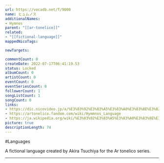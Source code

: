 ```yaml
---
url: https://vocadb.net/T/9000
name: ヒュムノス
additionalNames: 
- Hymnos
parent: "[[ar-tonelico]]"
related:
- "[[fictional-language]]"
mappedNicoTags:

newTargets:

commentCount: 0
createDate: 2022-07-17T06:41:19.53
status: Locked
albumCount: 0
artistCount: 0
eventCount: 0
eventSeriesCount: 0
followerCount: 1
songListCount: 1
songCount: 0
links: 
- https://dic.nicovideo.jp/a/%E3%83%92%E3%83%A5%E3%83%A0%E3%83%8E%E3%82%B9
- https://artonelico.fandom.com/wiki/Hymmnos_Language
- https://ja.wikipedia.org/wiki/%E3%83%92%E3%83%A5%E3%83%A0%E3%83%8E%E3%82%B9%E8%AA%9E
picture: true
descriptionLength: 74
---
```


#Languages

A fictional language created by Akira Tsuchiya for the Ar tonelico series.

---

